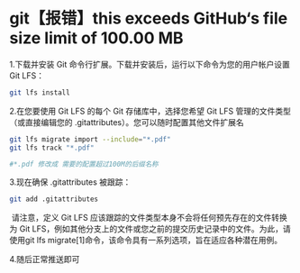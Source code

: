 # git【报错】this exceeds GitHub‘s file size limit of 100.00 MB

1.下载并安装 Git 命令行扩展。下载并安装后，运行以下命令为您的用户帐户设置 Git LFS：

```bash
git lfs install
```


2.在您要使用 Git LFS 的每个 Git 存储库中，选择您希望 Git LFS 管理的文件类型（或直接编辑您的 .gitattributes）。您可以随时配置其他文件扩展名

```bash
git lfs migrate import --include="*.pdf"
git lfs track "*.pdf"

#*.pdf 修改成 需要的配置超过100M的后缀名称

```



3.现在确保 .gitattributes 被跟踪：

```bash
git add .gitattributes
```


​	请注意，定义 Git LFS 应该跟踪的文件类型本身不会将任何预先存在的文件转换为 Git LFS，例如其他分支上的文件或您之前的提交历史记录中的文件。为此，请使用git lfs migrate[1]命令，该命令具有一系列选项，旨在适应各种潜在用例。



4.随后正常推送即可